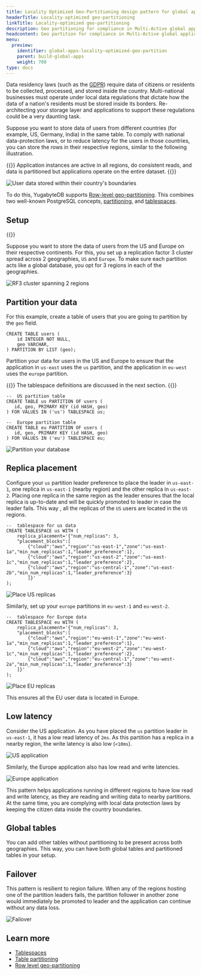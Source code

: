 ```yaml
---
title: Locality Optimized Geo-Partitioning design pattern for global applications
headerTitle: Locality-optimized geo-partitioning
linkTitle: Locality-optimized geo-partitioning
description: Geo partitioning for compliance in Multi-Active global applications
headcontent: Geo partition for compliance in Multi-Active global applications
menu:
  preview:
    identifier: global-apps-locality-optimized-geo-partition
    parent: build-global-apps
    weight: 700
type: docs
---
```


Data residency laws (such as the [GDPR](https://en.wikipedia.org/wiki/General_Data_Protection_Regulation)) require data of citizens or residents to be collected, processed, and stored inside the country. Multi-national businesses must operate under local data regulations that dictate how the data of a nation's residents must be stored inside its borders. Re-architecting your storage layer and applications to support these regulations could be a very daunting task.

Suppose you want to store data of users from different countries (for example, US, Germany, India) in the same table. To comply with national data-protection laws, or to reduce latency for the users in those countries, you can store the rows in their respective regions, similar to the following illustration.

{{<tip>}}
Application instances are active in all regions, do consistent reads, and data is partitioned but applications operate on the entire dataset.
{{</tip>}}

![User data stored within their country's boundaries](/images/develop/global-apps/locality-optimized-geo-partition-goal.png)

To do this, YugabyteDB supports [Row-level geo-partitioning](../../../explore/multi-region-deployments/row-level-geo-partitioning/). This combines two well-known PostgreSQL concepts, [partitioning](../../../explore/ysql-language-features/advanced-features/partitions/), and [tablespaces](../../../explore/ysql-language-features/going-beyond-sql/tablespaces/).

## Setup

{{<cluster-setup-tabs>}}

Suppose you want to store the data of users from the US and Europe on their respective continents. For this, you set up a replication factor 3 cluster spread across 2 geographies, `US` and `Europe`. To make sure each partition acts like a global database, you opt for 3 regions in each of the geographies.

![RF3 cluster spanning 2 regions](/images/develop/global-apps/locality-optimized-geo-partition-setup.png)

## Partition your data

For this example, create a table of users that you are going to partition by the `geo` field.

```plpgsql
CREATE TABLE users (
    id INTEGER NOT NULL,
    geo VARCHAR,
) PARTITION BY LIST (geo);
```

Partition your data for users in the US and Europe to ensure that the application in `us-east` uses the `us` partition, and the application in `eu-west` uses the `europe` partition.

{{<note>}}
The tablespace definitions are discussed in the next section.
{{</note>}}

```plpgsql
--  US partition table
CREATE TABLE us PARTITION OF users (
   id, geo, PRIMARY KEY (id HASH, geo)
) FOR VALUES IN ('us') TABLESPACE us;

--  Europe partition table
CREATE TABLE eu PARTITION OF users (
   id, geo, PRIMARY KEY (id HASH, geo)
) FOR VALUES IN ('eu') TABLESPACE eu;
```

![Partition your database](/images/develop/global-apps/locality-optimized-geo-partition-partition.png)

## Replica placement

Configure your `us` partition leader preference to place the leader in `us-east-1`, one replica in `us-east-1` (nearby region) and the other replica in `us-east-2`. Placing one replica in the same region as the leader ensures that the local replica is up-to-date and will be quickly promoted to leader in case the leader fails. This way , all the replicas of the `US` users are located in the `US` regions.

```plpgsql
--  tablespace for us data
CREATE TABLESPACE us WITH (
    replica_placement='{"num_replicas": 3,
    "placement_blocks":[
        {"cloud":"aws","region":"us-east-1","zone":"us-east-1a","min_num_replicas":1,"leader_preference":1},
        {"cloud":"aws","region":"us-east-2","zone":"us-east-1c","min_num_replicas":1,"leader_preference":2},
        {"cloud":"aws","region":"us-central-1","zone":"us-east-2b","min_num_replicas":1,"leader_preference":3}
        ]}'
);
```

![Place US replicas](/images/develop/global-apps/locality-optimized-geo-partition-us.png)

Similarly, set up your `europe` partitions in `eu-west-1` and `eu-west-2`.

```plpgsql
--  tablespace for Europe data
CREATE TABLESPACE eu WITH (
    replica_placement='{"num_replicas": 3,
    "placement_blocks":[
        {"cloud":"aws","region":"eu-west-1","zone":"eu-west-1a","min_num_replicas":1,"leader_preference":1},
        {"cloud":"aws","region":"eu-west-2","zone":"eu-west-1c","min_num_replicas":1,"leader_preference":2},
        {"cloud":"aws","region":"eu-central-1","zone":"eu-west-2a","min_num_replicas":1,"leader_preference":3}
    ]}'
);
```

![Place EU replicas](/images/develop/global-apps/locality-optimized-geo-partition-europe.png)

This ensures all the EU user data is located in Europe.

## Low latency

Consider the US application. As you have placed the `us` partition leader in `us-east-1`, it has a low read latency of `2ms`. As this partition has a replica in a nearby region, the write latency is also low (`<10ms`).

![US application](/images/develop/global-apps/locality-optimized-geo-partition-us-app.png)

Similarly, the Europe application also has low read and write latencies.

![Europe application](/images/develop/global-apps/locality-optimized-geo-partition-europe-app.png)

This pattern helps applications running in different regions to have low read and write latency, as they are reading and writing data to nearby partitions. At the same time, you are complying with local data protection laws by keeping the citizen data inside the country boundaries.

## Global tables

You can add other tables without partitioning to be present across both geographies. This way, you can have both global tables and partitioned tables in your setup.

## Failover

This pattern is resilient to region failure. When any of the regions hosting one of the partition leaders fails, the partition follower in another zone would immediately be promoted to leader and the application can continue without any data loss.

![Failover](/images/develop/global-apps/locality-optimized-geo-partition-failover.png)

## Learn more

- [Tablespaces](../../../explore/ysql-language-features/going-beyond-sql/tablespaces/)
- [Table partitioning](../../../explore/ysql-language-features/advanced-features/partitions/)
- [Row level geo-partitioning](../../../explore/multi-region-deployments/row-level-geo-partitioning/)
